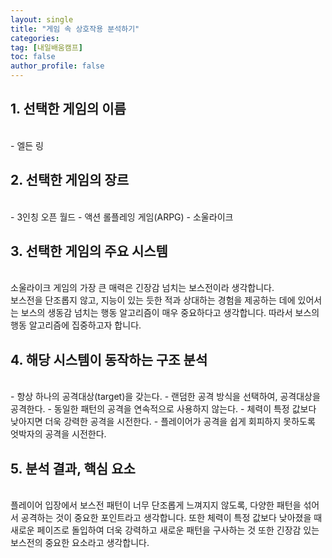 ```yaml
---
layout: single
title: "게임 속 상호작용 분석하기"
categories:
tag: [내일배움캠프]
toc: false
author_profile: false
---
```


## 1. 선택한 게임의 이름

<br/>
- 엘든 링

## 2. 선택한 게임의 장르

<br/>
- 3인칭 오픈 월드
- 액션 롤플레잉 게임(ARPG)
- 소울라이크

## 3. 선택한 게임의 주요 시스템

<br/>
소울라이크 게임의 가장 큰 매력은 긴장감 넘치는 보스전이라 생각합니다. <br/>
보스전을 단조롭지 않고, 지능이 있는 듯한 적과 상대하는 경험을 제공하는 데에 있어서는 보스의 생동감 넘치는 행동 알고리즘이 매우 중요하다고 생각합니다. 따라서 보스의 행동 알고리즘에 집중하고자 합니다.

## 4. 해당 시스템이 동작하는 구조 분석

<br/>
- 항상 하나의 공격대상(target)을 갖는다.
- 랜덤한 공격 방식을 선택하여, 공격대상을 공격한다.
- 동일한 패턴의 공격을 연속적으로 사용하지 않는다.
- 체력이 특정 값보다 낮아지면 더욱 강력한 공격을 시전한다.
- 플레이어가 공격을 쉽게 회피하지 못하도록 엇박자의 공격을 시전한다.

## 5. 분석 결과, 핵심 요소

<br/>
플레이어 입장에서 보스전 패턴이 너무 단조롭게 느껴지지 않도록, 다양한 패턴을 섞어서 공격하는 것이 중요한 포인트라고 생각합니다. 또한 체력이 특정 값보다 낮아졌을 때 새로운 페이즈로 돌입하여 더욱 강력하고 새로운 패턴을 구사하는 것 또한 긴장감 있는 보스전의 중요한 요소라고 생각합니다.
